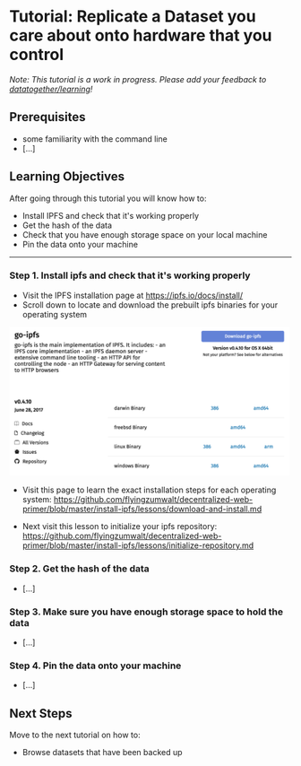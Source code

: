 # Tutorial: Replicate a Dataset you care about onto hardware that you control

_Note: This tutorial is a work in progress. Please add your feedback to [datatogether/learning](https://github.com/datatogether/learning/issues)!_

## Prerequisites

* some familiarity with the command line
* [...]

## Learning Objectives

After going through this tutorial you will know how to:

* Install IPFS and check that it's working properly
* Get the hash of the data
* Check that you have enough storage space on your local machine
* Pin the data onto your machine

****

### Step 1. Install ipfs and check that it's working properly

* Visit the IPFS installation page at https://ipfs.io/docs/install/
* Scroll down to locate and download the prebuilt ipfs binaries for your operating system

<img src="images/screenshot-go-ipfs-builds.png" width=500 />

* Visit this page to learn the exact installation steps for each operating system: https://github.com/flyingzumwalt/decentralized-web-primer/blob/master/install-ipfs/lessons/download-and-install.md

* Next visit this lesson to initialize your ipfs repository: https://github.com/flyingzumwalt/decentralized-web-primer/blob/master/install-ipfs/lessons/initialize-repository.md

### Step 2. Get the hash of the data

* [...]

### Step 3. Make sure you have enough storage space to hold the data

* [...]

### Step 4. Pin the data onto your machine

* [...]

## Next Steps

Move to the next tutorial on how to:

* Browse datasets that have been backed up
